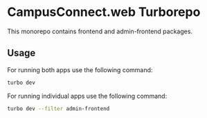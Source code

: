 # CampusConnect.web Turborepo

This monorepo contains frontend and admin-frontend packages.

## Usage

For running both apps use the following command:

```sh
turbo dev
```

For running individual apps use the following command:

```sh
turbo dev --filter admin-frontend
```